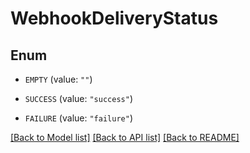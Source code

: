 # WebhookDeliveryStatus

## Enum


* `EMPTY` (value: `""`)

* `SUCCESS` (value: `"success"`)

* `FAILURE` (value: `"failure"`)


[[Back to Model list]](../README.md#documentation-for-models) [[Back to API list]](../README.md#documentation-for-api-endpoints) [[Back to README]](../README.md)


